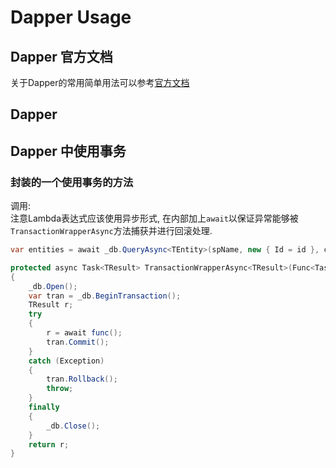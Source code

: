 ﻿# Dapper Usage
## Dapper 官方文档
关于Dapper的常用简单用法可以参考[官方文档](https://github.com/StackExchange/Dapper)
## Dapper 


## Dapper 中使用事务

### 封装的一个使用事务的方法
调用:  
注意Lambda表达式应该使用异步形式, 在内部加上`await`以保证异常能够被`TransactionWrapperAsync`方法捕获并进行回滚处理.
```csharp
var entities = await _db.QueryAsync<TEntity>(spName, new { Id = id }, commandType: CommandType.StoredProcedure);
```
```csharp
protected async Task<TResult> TransactionWrapperAsync<TResult>(Func<Task<TResult>> func)
{
    _db.Open();
    var tran = _db.BeginTransaction();
    TResult r;
    try
    {
        r = await func();
        tran.Commit();
    }
    catch (Exception)
    {
        tran.Rollback();
        throw;
    }
    finally
    {
        _db.Close();
    }
    return r;
}
```